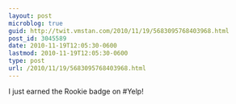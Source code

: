 ```yaml
---
layout: post
microblog: true
guid: http://twit.vmstan.com/2010/11/19/5683095768403968.html
post_id: 3045589
date: 2010-11-19T12:05:30-0600
lastmod: 2010-11-19T12:05:30-0600
type: post
url: /2010/11/19/5683095768403968.html
---
```

I just earned the Rookie badge on #Yelp!
